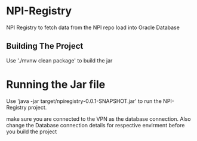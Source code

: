 # NPI-Registry
NPI Registry to fetch data from the NPI repo load into Oracle Database


## Building The Project
Use './mvnw clean package' to build the jar

# Running the Jar file
Use 'java -jar target/npiregistry-0.0.1-SNAPSHOT.jar' to run the NPI-Registry project.

make sure you are connected to the VPN as the database connection.
Also change the Database connection details for respective envirment before you build the project 
